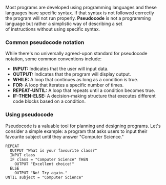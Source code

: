 
Most programs are developed using programming languages and these languages have specific syntax. If that syntax is not followed correctly the program will not run properly. **Pseudocode** is not a programming language but rather a simplistic way of describing a set of instructions without using specific syntax.

### Common pseudocode notation

While there's no universally agreed-upon standard for pseudocode notation, some common conventions include:

- **INPUT:** Indicates that the user will input data.
- **OUTPUT:** Indicates that the program will display output.
- **WHILE:** A loop that continues as long as a condition is true.
- **FOR:** A loop that iterates a specific number of times.
- **REPEAT-UNTIL:** A loop that repeats until a condition becomes true.
- **IF-THEN-ELSE:** A decision-making structure that executes different code blocks based on a condition.

### Using pseudocode

Pseudocode is a valuable tool for planning and designing programs. Let's consider a simple example: a program that asks users to input their favourite subject until they answer "Computer Science."

```
REPEAT
  OUTPUT "What is your favourite class?"
  INPUT class
  IF class = "Computer Science" THEN
    OUTPUT "Excellent choice!"
  ELSE
    OUTPUT "No! Try again."
UNTIL subject = "Computer Science"
```


